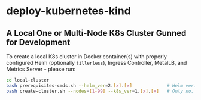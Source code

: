 # deploy-kubernetes-kind

## A Local One or Multi-Node K8s Cluster Gunned for Development

To create a local K8s cluster in Docker container(s) with properly configured Helm (optionally `tillerless`), Ingress Controller, MetalLB, and Metrics Server - please run:

```bash
cd local-cluster
bash prerequisites-cmds.sh --helm_ver=2.[x].[x]             # Helm ver. is optional.
bash create-cluster.sh --nodes=[1-99] --k8s_ver=1.[x].[x]   # Only no. of K8s nodes is mandatory.
```
